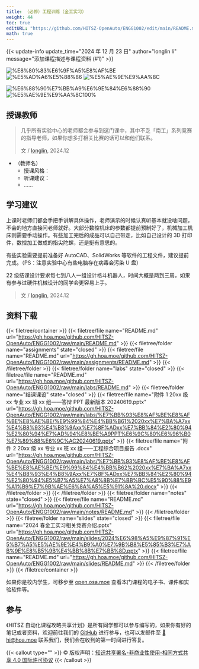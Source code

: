 ```yaml
---
title: （必修）工程训练（金工实习）
weight: 44
toc: true
editURL: "https://github.com/HITSZ-OpenAuto/ENGG1002/edit/main/README.md"
math: true
---
```


{{< update-info update_time="2024 年 12 月 23 日" author="longlin li" message="添加课程描述与课程资料 (#1)" >}}

<!--
1. 通过 [Shields.io](https://shields.io/) 生成如下的徽章，标注课程的基本信息。
2. 请根据课程的具体内容增删仓库的子文件夹。子文件夹建议使用小写英文，并且添加 README.md。
3. 关于课程的描述可以不止以下几个方面，酌情增删。
4. hoa.moe 生成本课程对应页面后，请将页面链接复制到 GitHub 仓库的 About/Website 中。
5. 可以在 GitHub 页面的 About/Topics 中为课程添加话题名称。
-->

<div class="img-div hx-mt-4 hx-flex-row hx-justify-start hx-items-center">

![%E8%80%83%E6%9F%A5%E8%AF%BE](https://img.shields.io/badge/%E8%80%83%E6%9F%A5%E8%AF%BE-green)
![%E5%AD%A6%E5%88%86](https://img.shields.io/badge/%E5%AD%A6%E5%88%86-2-moccasin)
![%E5%AE%9E%E9%AA%8C](https://img.shields.io/badge/%E5%AE%9E%E9%AA%8C-purple)

![%E6%88%90%E7%BB%A9%E6%9E%84%E6%88%90](https://img.shields.io/badge/%E6%88%90%E7%BB%A9%E6%9E%84%E6%88%90-gold)
![%E5%AE%9E%E9%AA%8C100%](https://img.shields.io/badge/%E5%AE%9E%E9%AA%8C-100%25-wheat)


</div>

## 授课教师

> 几乎所有实验中心的老师都会参与到这门课中，其中不乏「南工」系列竞赛的指导老师，如果你想多打相关比赛的话可以和他们联系。
> 
> 文 / [longlin](https://github.com/longlin10086), 2024.12

- （教师名）
  - 授课风格：
  - 听课建议：
  - ……

## 学习建议

上课时老师们都会手把手讲解具体操作，老师演示的时候认真听基本就没啥问题，不会的地方直接问老师就好。大部分数控机床的参数都提前预制好了，机械加工机床则需要手动操作。有些加工完后的成品可以自己带走，比如自己设计的 3D 打印件，数控加工做成的指尖陀螺，还是挺有意思的。

有些实验需要提前准备好 AutoCAD、SolidWorks 等软件的工程文件，建议提前完成。（PS：注意实验中心有些电脑存在病毒会污染 U 盘）

22 级结课设计要求每七到八人一组设计格斗机器人，时间大概是两到三周，如果有参与过硬件机械设计的同学会更容易上手。

> 文 / [longlin](https://github.com/longlin10086), 2024.12

## 资料下载

{{< filetree/container >}}
  {{< filetree/file name="README.md" url="https://gh.hoa.moe/github.com/HITSZ-OpenAuto/ENGG1002/raw/main/README.md" >}}
  {{< filetree/folder name="assignments" state="closed" >}}
    {{< filetree/file name="README.md" url="https://gh.hoa.moe/github.com/HITSZ-OpenAuto/ENGG1002/raw/main/assignments/README.md" >}}
  {{< /filetree/folder >}}
  {{< filetree/folder name="labs" state="closed" >}}
    {{< filetree/file name="README.md" url="https://gh.hoa.moe/github.com/HITSZ-OpenAuto/ENGG1002/raw/main/labs/README.md" >}}
  {{< filetree/folder name="结课课设" state="closed" >}}
    {{< filetree/file name="附件 1 20xx 级 xx 专业 xx 班 xx 组——答辩 PPT 最新版本 20240619.pptx" url="https://gh.hoa.moe/github.com/HITSZ-OpenAuto/ENGG1002/raw/main/labs/%E7%BB%93%E8%AF%BE%E8%AF%BE%E8%AE%BE/%E9%99%84%E4%BB%B61%2020xx%E7%BA%A7xx%E4%B8%93%E4%B8%9Axx%E7%8F%ADxx%E7%BB%84%E2%80%94%E2%80%94%E7%AD%94%E8%BE%A9PPT%E6%9C%80%E6%96%B0%E7%89%88%E6%9C%AC20240619.pptx" >}}
    {{< filetree/file name="附件 2 20xx 级 xx 专业 xx 班 xx 组——工程综合项目报告 .docx" url="https://gh.hoa.moe/github.com/HITSZ-OpenAuto/ENGG1002/raw/main/labs/%E7%BB%93%E8%AF%BE%E8%AF%BE%E8%AE%BE/%E9%99%84%E4%BB%B62%2020xx%E7%BA%A7xx%E4%B8%93%E4%B8%9Axx%E7%8F%ADxx%E7%BB%84%E2%80%94%E2%80%94%E5%B7%A5%E7%A8%8B%E7%BB%BC%E5%90%88%E9%A1%B9%E7%9B%AE%E6%8A%A5%E5%91%8A%20.docx" >}}
  {{< /filetree/folder >}}
  {{< /filetree/folder >}}
  {{< filetree/folder name="notes" state="closed" >}}
    {{< filetree/file name="README.md" url="https://gh.hoa.moe/github.com/HITSZ-OpenAuto/ENGG1002/raw/main/notes/README.md" >}}
  {{< /filetree/folder >}}
  {{< filetree/folder name="slides" state="closed" >}}
    {{< filetree/file name="2024 春金工实习相关竞赛介绍.pptx" url="https://gh.hoa.moe/github.com/HITSZ-OpenAuto/ENGG1002/raw/main/slides/2024%E6%98%A5%E9%87%91%E5%B7%A5%E5%AE%9E%E4%B9%A0%E7%9B%B8%E5%85%B3%E7%AB%9E%E8%B5%9B%E4%BB%8B%E7%BB%8D.pptx" >}}
    {{< filetree/file name="README.md" url="https://gh.hoa.moe/github.com/HITSZ-OpenAuto/ENGG1002/raw/main/slides/README.md" >}}
  {{< /filetree/folder >}}
{{< /filetree/container >}}

如果你是校内学生，可移步至 <a href='https://open.osa.moe/openauto/ENGG1002'>open.osa.moe</a> 查看本门课程的电子书、课件和实验软件等。

## 参与

《HITSZ 自动化课程攻略共享计划》是所有同学都可以参与编写的，如果你有好的笔记或者资料，欢迎前往我们的 [GitHub](https://github.com/HITSZ-OpenAuto) 进行参与，也可以发邮件至 [📮hi@hoa.moe](mailto:hi@hoa.moe) 联系我们，我们会在收到的第一时间进行答复。

{{< callout type="" >}}
  © 版权声明：[知识共享署名-非商业性使用-相同方式共享 4.0 国际许可协议](https://creativecommons.org/licenses/by-nc-sa/4.0/)
{{< /callout >}}
